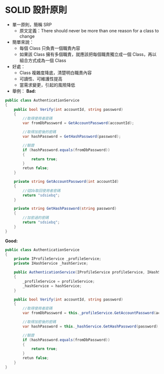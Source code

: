 # SOLID 設計原則

- 單一原則，簡稱 SRP
    - 原文定義：There should never be more than one reason for a class to change
- 簡單來說：
    - 每個 Class 只負責一個職責內容
    - 如果該 Class 擁有多個職責，就應該把每個職責獨立成一個 Class，再以組合方式成為一個 Class
- 好處：
    - Class 複雜度降底，清楚明白職責內容
    - 可讀性、可維護性提高
    - 當需求變更，引起的風險降低
- 舉例：
**Bad:**

```csharp
public class AuthenticationService
{
    public bool Verify(int accountId, string password)
    {
        //取得使用者密碼
        var fromDbPassword = GetAccountPassword(accountId);

        //取得加密後的密碼
        var hashPassword = GetHashPassword(password);

        //驗證
        if (hashPassword.equals(fromDbPassword))
        {
            return true;
        }
        retun false;
    }

    private string GetAccountPassword(int accountId)
    {
        //從Db取回使用者密碼
        return "sdsiebq";
    }

    private string GetHashPassword(string password)
    {
        //加密過的密碼
        return "sdsiebq";
    }
}

```

**Good:**

```csharp
public class AuthenticationService
{
    private IProfileService _profileService;
    private IHashService _hashSerivce;

    public AuthenticationService(IProfileService profileService, IHashService hashService)
    {
        _profileService = profileService;
        _hashService = hashService;
    }

    public bool Verify(int accountId, string password)
    {
        //取得使用者密碼
        var fromDbPassword = this._profileService.GetAccountPassword(accountId);

        //取得加密後的密碼
        var hashPassword = this._hashService.GetHashPassword(password);

        //驗證
        if (hashPassword.equals(fromDbPassword))
        {
            return true;
        }
        retun false;
    }
}

```